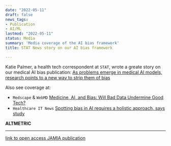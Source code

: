 ```yaml
---
date: "2022-05-11"
draft: false
news_tags:
- Publication
- AI/ML
lastmod: "2022-05-11"
status: Media
summary: 'Media coverage of the AI bias framework'
title: STAT News story on our AI bias framework

---
```


Katie Palmer, a health tech correspondent at `STAT`, wrote a greate story on our medical AI bias publication: [As problems emerge in medical AI models, research points to a new way to strip them of bias](https://www.statnews.com/2022/05/11/researchers-look-to-deliver-unbiased-judgment-of-ai-bias-in-medicine/)


Also see coverage at:
- `Medscape` & `WebMD` [Medicine, AI, and Bias: Will Bad Data Undermine Good Tech?](https://www.medscape.com/viewarticle/974242)
- `Healthcare IT News` [Spotting bias in AI requires a holistic approach, says study](https://www.healthcareitnews.com/news/spotting-bias-ai-requires-holistic-approach-says-study)


**ALTMETRIC**
<script type="text/javascript" src="https://d1bxh8uas1mnw7.cloudfront.net/assets/embed.js"></script><div class="altmetric-embed" data-badge-type="donut" data-altmetric-id="127620677"></div>


---
[link to open access JAMIA publication](https://doi.org/10.1093/jamia/ocac070)



